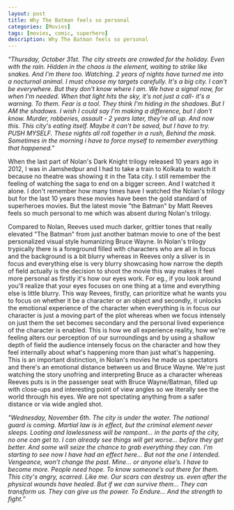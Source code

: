 ```yaml
---
layout: post
title: Why The Batman feels so personal
categories: [Movies]
tags: [movies, comic, superhero]
description: Why The Batman feels so personal
---
```


_"Thursday, October 31st. The city streets are crowded for the holiday. Even with the rain. Hidden in the chaos is the element, waiting to strike like snakes. And I'm there too. Watching. 2 years of nights have turned me into a nocturnal animal. I must choose my targets carefully. It's a big city. I can't be everywhere. But they don't know where I am. We have a signal now, for when I'm needed. When that light hits the sky, it's not just a call- it's a warning. To them. Fear is a tool. They think I'm hiding in the shadows. But I AM the shadows. I wish I could say I'm making a difference, but I don't know. Murder, robberies, assault - 2 years later, they're all up. And now this. This city's eating itself. Maybe it can't be saved, but I have to try. PUSH MYSELF. These nights all roll together in a rush, Behind the mask. Sometimes in the morning i have to force myself to remember everything that happened."_


When the last part of Nolan's Dark Knight trilogy released 10 years ago in 2012, I was in Jamshedpur and I had to take a train to Kolkata to watch it because no theatre was showing it in the Tata city. I still remember the feeling of watching the saga to end on a bigger screen. And I watched it alone. I don't remember how many times have I watched the Nolan's trilogy but for the last 10 years these movies have been the gold standard of superheroes movies. But the latest movie "the Batman" by Matt Reeves feels so much personal to me which was absent during Nolan's trilogy. 


Compared to Nolan, Reeves used much darker, grittier tones that really elevated "The Batman" from just another batman movie to one of the best personalized visual style humanizing Bruce Wayne. In Nolan's trilogy trypically there is a foreground filled with characters who are all in focus and the background is a bit blurry whereas in Reeves only a sliver is in focus and everything else is very blurry showcasing how narrow the depth of field actually is the decision to shoot the movie this way makes it feel more personal as firstly it's how our eyes work. For eg., if you look around you'll realize that your eyes focuses on one thing at a time and everything else is little blurry. This way Revees, firstly, can prioritize what he wants you to focus on whether it be a character or an object and secondly, it unlocks the emotional experience of the character when everything is in focus our character is just a moving part of the plot whereas when we focus intensely on just them the set becomes secondary and the personal lived experience of the character is enabled. This is how we all experience reality, how we're feeling alters our perception of our surroundings and by using a shallow depth of field the audience intensely focus on the character and how they feel internally about what's happening more than just what's happening. This is an important distinction, in Nolan's movies he made us spectators and there's an emotional distance between us and Bruce Wayne. We're just watching the story unofring and interpreting Bruce as a character whereas Reeves puts is in the passenger seat with Bruce Wayne/Batman, filled up with close-ups and interesting point of view angles so we literally see the world through his eyes. We are not spectating anything from a safer distance or via wide angled shot.


_"Wednesday, November 6th. The city is under the water. The national guard is coming. Martial law is in effect, but the criminal element never sleeps. Looting and lawlessness will be rampant... in the parts of the city, no one can get to. I can already see things will get worse... before they get better. And some will seize the chance to grab everything they can. I'm starting to see now I have had an effect here... But not the one I intended. Vengeance, won’t change the past. Mine… or anyone else’s. I have to become more. People need hope. To know someone’s out there for them. This city's angry, scarred. Like me. Our scars can destroy us. even after the physical wounds have healed. But if we can survive them... They can transform us. They can give us the power. To Endure... And the strength to fight.”_